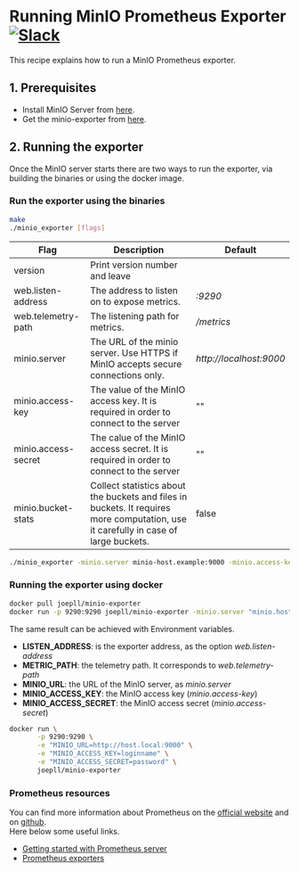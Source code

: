 # Running MinIO Prometheus Exporter [![Slack](https://slack.min.io/slack?type=svg)](https://slack.min.io)

This recipe explains how to run a MinIO Prometheus exporter.


## 1. Prerequisites

* Install MinIO Server from [here](https://docs.min.io/docs/minio-quickstart-guide).
* Get the minio-exporter from [here](https://github.com/joe-pll/minio-exporter).

## 2. Running the exporter

Once the MinIO server starts there are two ways to run the exporter, via building the binaries or using the docker image.

### Run the exporter using the binaries
```bash
make
./minio_exporter [flags]
```

| Flag | Description | Default |
| ---- | ------------| ------- |
| version | Print version number and leave | |
| web.listen-address | The address to listen on to expose metrics. | *:9290* |
| web.telemetry-path | The listening path for metrics. | */metrics* |
| minio.server | The URL of the minio server. Use HTTPS if MinIO accepts secure connections only. | *http://localhost:9000* |
| minio.access-key | The value of the MinIO access key. It is required in order to connect to the server | "" |
| minio.access-secret | The calue of the MinIO access secret. It is required in order to connect to the server | "" |
| minio.bucket-stats | Collect statistics about the buckets and files in buckets. It requires more computation, use it carefully in case of large buckets. | false |

```bash
./minio_exporter -minio.server minio-host.example:9000 -minio.access-key "login_name" -minio.access-secret "login_password"
```

### Running the exporter using docker

```bash
docker pull joepll/minio-exporter
docker run -p 9290:9290 joepll/minio-exporter -minio.server "minio.host:9000" -minio.access-key "login_name" -minio.access-secret "login_secret"
```

The same result can be achieved with Environment variables.
* **LISTEN_ADDRESS**: is the exporter address, as the option *web.listen-address*
* **METRIC_PATH**: the telemetry path. It corresponds to *web.telemetry-path*
* **MINIO_URL**: the URL of the MinIO server, as *minio.server*
* **MINIO_ACCESS_KEY**: the MinIO access key (*minio.access-key*)
* **MINIO_ACCESS_SECRET**: the MinIO access secret (*minio.access-secret*)


```bash
docker run \
       -p 9290:9290 \
       -e "MINIO_URL=http://host.local:9000" \
       -e "MINIO_ACCESS_KEY=loginname" \
       -e "MINIO_ACCESS_SECRET=password" \
       joepll/minio-exporter
```

### Prometheus resources

You can find more information about Prometheus on the [official website](https://prometheus.io) and on [github](https://github.com/prometheus).  
Here below some useful links.

* [Getting started with Prometheus server](https://prometheus.io/docs/prometheus/latest/getting_started/)
* [Prometheus exporters](https://prometheus.io/docs/instrumenting/exporters/)
